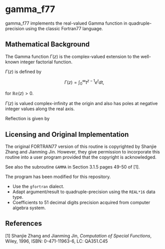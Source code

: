 gamma_f77
==================

gamma_f77 implements the real-valued Gamma function in quadruple-precision using
the classic Fortran77 language.

## Mathematical Background

The Gamma function $\Gamma\left(z\right)$ is the complex-valued extension
to the well-known integer factorial function.

$\Gamma(z)$ is defined by

$$\Gamma(z)=\int_{0}^{\infty}t^{z-1} e^{t} dt\text{,}$$

for $\mathbb{Re}\left(z\right) > 0$.

$\Gamma(z)$ is valued complex-infinity at the origin and also has
poles at negative integer values along the real axis.

Reflection is given by

## Licensing and Original Implementation

The original FORTRAN77 version of this routine is copyrighted by 
Shanjie Zhang and Jianming Jin.  However, they give permission to 
incorporate this routine into a user program provided that the
copyright is acknowledged.

See also the subroutine `GAMMA` in Section 3.1.5 pages 49-50 of [1].

The program has been modified for this repository.
  - Use the `gfortran` dialect.
  - Adapt argument/result to quadruple-precision using the `REAL*16` data type.
  - Coefficients to $51$ decimal digits precision acquired from computer algebra system.

## References

[1] Shanjie Zhang and Jianming Jin, _Computation_ _of_ _Special_ _Functions_,
Wiley, 1996, ISBN: 0-471-11963-6, LC: QA351.C45
